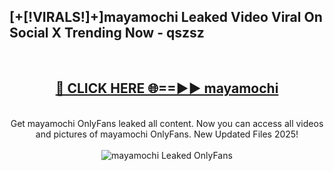 <h2>[+[!VIRALS!]+]mayamochi Leaked Video Viral On Social X Trending Now - qszsz</h2>
<br>
<div align="center">
<h2><a href="https://libra.edu.pl?mayamochi" rel="nofollow">🔴 CLICK HERE 🌐==►► mayamochi</a></h2>
<br>
Get mayamochi OnlyFans leaked all content. Now you can access all videos and pictures of mayamochi OnlyFans. New Updated Files 2025!
<br>
<br>
<a href="https://libra.edu.pl?mayamochi" rel="nofollow" data-target="animated-image.originalLink"><img src="https://i.ibb.co.com/WyWwxjT/player-gif2.gif" alt="mayamochi Leaked OnlyFans" style="max-width: 100%; display: inline-block;" data-target="animated-image.originalImage"></a>
</div>
<br>